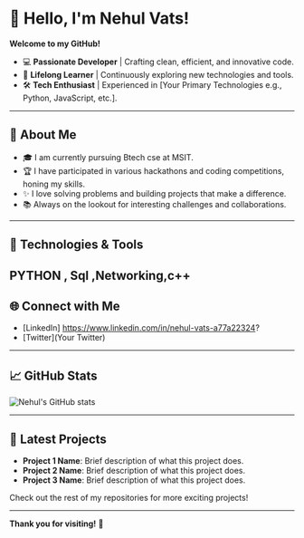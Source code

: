 # 👋 Hello, I'm Nehul Vats!

**Welcome to my GitHub!** 

- 💻 **Passionate Developer** | Crafting clean, efficient, and innovative code.
- 🌱 **Lifelong Learner** | Continuously exploring new technologies and tools.
- 🛠 **Tech Enthusiast** | Experienced in [Your Primary Technologies e.g., Python, JavaScript, etc.].

---

## 🚀 About Me

- 🎓 I am currently pursuing Btech cse at MSIT.
- 🏆 I have participated in various hackathons and coding competitions, honing my skills.
- ✨ I love solving problems and building projects that make a difference.
- 📚 Always on the lookout for interesting challenges and collaborations.

---

## 🔧 Technologies & Tools

PYTHON , Sql ,Networking,c++
---

## 🌐 Connect with Me

- [LinkedIn] https://www.linkedin.com/in/nehul-vats-a77a22324?
- [Twitter](Your Twitter)


---

## 📈 GitHub Stats

![Nehul's GitHub stats](https://github-readme-stats.vercel.app/api?username=NehulVats&show_icons=true&theme=radical)

---

## 📂 Latest Projects

- **Project 1 Name**: Brief description of what this project does.
- **Project 2 Name**: Brief description of what this project does.
- **Project 3 Name**: Brief description of what this project does.

Check out the rest of my repositories for more exciting projects!

---

**Thank you for visiting!** 🚀
